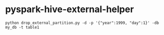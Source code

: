# pyspark-hive-external-helper

```
python drop_external_partition.py -d -p '{"year":1999, "day":1}' -db my_db -t table1
```